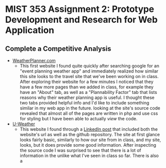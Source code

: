 # MIST 353 Assignment 2: Prototype Development and Research for Web Application

## Complete a Competitive Analysis
- [WeatherPlanner.com](https://weatherplanner.com/weather/index.php)
	- This first website I found quite quickly after searching google for an "event planning weather app" and immediately 
	  realized how similar this site looks to the travel site that we've been working on in class. After exploring their
	  website for a few minutes I noticed that they have a few more pages than we added in class, for example they have 
	  an "About" tab, as well as a "Plannability Factor" tab that lists reasons why their weather planning app is useful. 
	  I thought these two tabs provided helpful info and I'd like to include something similar in my web app in the future.
	  looking at the site's source code revealed that almost all of the pages are written in php and use css for styling 
	  but I have been able to actually *view* the code. 
- [U-Weather](https://delicate-zabaione-7701bf.netlify.app/?trk=article-ssr-frontend-pulse_little-text-block)
	- This website I found through a [LinkedIn post](https://www.linkedin.com/pulse/u-weather-web-app-uchechukwu-ekemezie) 
	  that included both the website's url as well as the github repository. The site at first glance looks fairly basic, 
	  similarly to how our site from in class, and my site, looks, but it does provide some good information. After inspecting
	  the source code I was surprised to see that there is a lot of information in the <head> unlike what I've seen in class 
	  so far. There is also a <script> tag within the index that appears to use an api to acquire the weather information from 
	  any location that's entered into the search bar. I was looking into implementing an api that would find the user's current 
	  location, similar to how we did it with the TravelSite from in class, but soon realized I was in over my head.  
- [Weather Underground / Wunderground](https://www.wunderground.com) 
	- I came across this website while searching google for "event planning weather web apps" and it also looks like it accomplishes something similar to our TravelSite web app from in class. 
	  The site immediately displayed the weather for my current location, shows the weather data for "popular cities," and provided a search bar to change locations. Right off the bat I noticed 
	  that the elements on the top-taskbar of the site all illuminate when hovering over them with the cursor which I think is a nice touch on the user-end. The site includes a "Map & Radar" section 
	  which I like a lot and will possibly implement through an API for interactive map. The source code for this website includes no comments and way more (`<script>`) and (`<noscript>`) tags that I 
	  would have ever guessed. After inspection I am still unsure what many of the scripts do besides the few that are responsible for changing text when hovering over it

## Complete Github Repository Research
- [U-Weather](https://github.com/uchechukwuekemezie/u-weather-app?trk=article-ssr-frontend-pulse_little-text-block)
	- This repository is for a weather app that allows for users to check the current weather in a specific location/city they can search for. This repo has a nicely organized README and includes a description of the web app and lists the current features of the app. It even includes details near the bottom on how to contribute to the project if anyone would like which I found pretty interesting.  
	  
- [Weathque](https://github.com/tortamque/Weathque)
	- This repository explains that it's a dynamic weather application that provides users with real-time weather data as well as a 5-day forecast. This repository has the most detailed / clean-looking README of any of the READMEs I have looked at, it provides photos that depict the architecture for the API calls and the Storage calls which I haven't seen before. This README even shows a handful of screenshots of the web app in use on a mobile device with different background themes enabled. I am definitely going to be returning to this README after more ammendments are made to this project.  

## Develop a Prototype
- Webpage Creation - Build 2 simple webpages ( .cshtml files) for your application.
	- I created two basic webpages the same way that we created our index and searchResults pages in class.
- Navigation - Implement navigation from one page to the other using an anchor
element (`<a>`) with the approriate hypertext reference (`<href>`) attribute.
	- Within the index page, I added a button that links to the searchResults page that I found while looking through [w3schools](https://www.w3schools.com/tags/tag_button.asp). 
- HTML Structure - Use proper headings including at least 1 (`<h1>`) and 3 (`<h2>`) tags
across the pages.
	- Within my index page I used an (`<h1>`) and an (`<h2>`), while on my searchResults page I only used two (`<h2>`) tags. 
- Tables - Include a table (`<table>`) element with at least 2 rows.
	- While I was trying to get around using a table by sizing down a few (`<div>`) and orienting them to sit side by side, I opted to add the table to my searchResults page for now. 
- Unique HTML Elements - Incorporate an HTML element not covered in class (as of 1/18).
	- I tried my best to kinda experiment and play around with different items and ended up adding a few HTML elements we did not discuss in class yet. 
		- Hamburger icon + different home page name displayed on the top of the browser when opened. 
		- Alert bar across the top of the index page
		- Dynamically sizing image on my searchResults page
- Bootstrap Integration - Use Bootstrap, including a custom theme from Bootswatch
and a Bootstrap class not discussed in class (as of 1/18).
	- Through [Bootswatch](https://bootswatch.com/solar/), I was able to find a theme that I liked and applied it to my project. Within the theme I also implemented a button that shows a shadow when you hover over it.
- Custom CSS - Write CSS for HTML classes in css/site.css, with at least 3 properties, 2 of which that have not been taught in class (as of 1/18). This should
accomplish something that CANNOT be done using Bootstrap classes.
- Within my site.css I wrote four custom classes, while I think only three accomplish tasks that cannot be done through Bootstrap. While the first two are basic, I played with the css animation for a little while with the help of [w3schools](https://www.w3schools.com/css/css3_animations.asp). 
	1. TextAlign
		- Simply centers text, used in my alert at top of page
	2. TextFont
		- Simply changes font to "fantasy", used in the title under the alert
	3. Rotate 
		- Makes an element rotate on its x-axis 360 degrees
	4. Title
		- Allows for the animation to be applied to an element as well as changes to be made to the duration of the animation.  
- JavaScript - Implement a small custom JavaScript.
	- I found a simple in-line js script that displays the current date and time when clicked on through [w3schools](https://www.w3schools.com/html/html_scripts.asp). 

## Project Summary  
- Project Overview 
	-  This event planning weather web app is designed to provide useful weather data to anyone who is attempting to plan any event that may be influenced by the weather; (Food trucks, Weddings, Concerts, etc.). Also will allow for the viewing of multiple location's weather side-by-side for those who are coordinating multiple events occurring at the same time. This project is still in a developmental phase and does not yet include all planned functionality.
- Page Descriptions
	- Conceptually, the index page will later include a search bar or form that will read provided locations from users and then display the corresponding weather data. I would like to have it so that users can search for a location and then save / pin it somewhere so that users could see the weather data for multiple different locations without having to switch pages. 
	- Technically, at this point in time this project has extremely limited functionality and almost zero real-world application besides accessing the current date and time which could be done a plethora of easier ways.
- Research Summary 
	- After finding three relevant websites and two relevant github repositories, I honestly did not find them super useful for finding new features / functionality compared to the video you had uploaded. While it was helpful to see examples of similar web apps as well as README's, I think it was most useful for identifying details that I would want to omit from my project. For example the sites all used dated-looking layouts and formatting which makes me want to put more time into the app to make sure it looks professional to the end-user. 
- Future Enhancements
	- While there are many future enhancements in mind, the most significant enhancement will be the implementation of the [NOAA Climate Normals](https://www.ncei.noaa.gov/products/land-based-station/us-climate-normals) API so that the web app can actually return weather data to users based on their input. 
	- For the front-end however, there needs to be some sort of form added to the Index page with a field that allows for the user to search for a location to view weather data from. 
- Reflection on Resources
	- When first looking over the rubric for this assignment I was very worried going into the project with my little bit of HTML knowledge, however it went much smoother than I was anticipating. The video you had posted was easily the most helpful of any resource though, it even discussed how and where to implement certain items that would satisfy the requirements of the project.  
	- W3Schools had the answer to almost every question I had, and if it didn't, I had just not looked hard enough as there's so much useful information packed into that one website. One of the only hiccups I ran into was with implementing a little bit of javascript, which is when I asked Chat GPT for some assistance with creating an animation. 
## References 
To construct the javascript element of this project I used [Chat GPT3.5](https://chat.openai.com) with the following prompt:

> "What is a basic animation that I could write in my site.css that will effect some text in my index.cshtml page? Perhaps for my title text?"

The response I got was similar to something we would see on w3schools and gave an example of a fadeIn animation, but I was looking for a little bit more detail on how exactly the code worked and what other animations were possible, so I followed up with the following prompt:

> "What causes this animation to start? Will it simply play once when the website is first launched or is this repeatable? Also are there any other basic animations I could use besides fadeIn?"

This output was much more helpful but required a few changes that had to be done manually to get the result I was looking for. 

I used the [Quickstart for writing on Github](https://docs.github.com/en/get-started/writing-on-github/getting-started-with-writing-and-formatting-on-github/quickstart-for-writing-on-github) for Markdown ideas.

All other references are linked throughout this document.

SUBMIT PHOTO OF DOG WITH GITHUB LINK TO ECAMPUS 